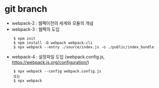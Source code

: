 # git branch
- webpack-2 : 웹팩이전의 세계와 모듈의 개념
- webpack-3 : 웹팩의 도입
```
    $ npm init
    $ npm install -D webpack webpack-cli
    $ npx webpack --entry ./source/index.js -o ./public/index_bundle
```

- webpack-4 : 설정파일 도입 (webpack.config.js, https://webpack.js.org/configuration/)
```
    $ npx webpack --config webpack.config.js 
    또는
    $ npx webpack
```